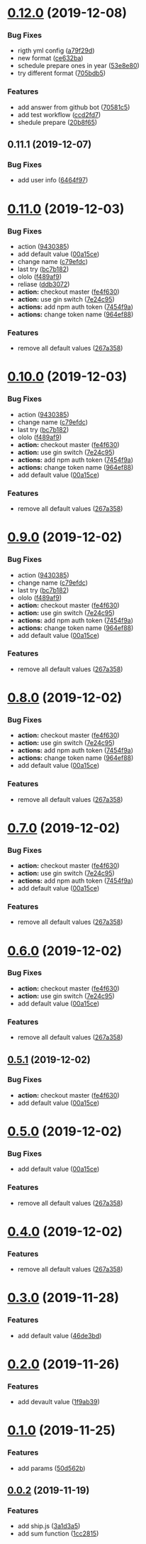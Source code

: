 # [0.12.0](https://github.com/jeetiss/try-shipjs/compare/v0.11.1...v0.12.0) (2019-12-08)


### Bug Fixes

*  rigth yml config ([a79f29d](https://github.com/jeetiss/try-shipjs/commit/a79f29d03baa82fb25734d867ed221bdb7218822))
* new format ([ce632ba](https://github.com/jeetiss/try-shipjs/commit/ce632ba6b12f26e38548a6350edb25f35ed1383c))
* schedule prepare ones in year ([53e8e80](https://github.com/jeetiss/try-shipjs/commit/53e8e80c10226a4eeee2a9238fe8c4d3815da1d4))
* try different format ([705bdb5](https://github.com/jeetiss/try-shipjs/commit/705bdb59c4431285a525b359eba10ce8583d651a))


### Features

* add answer from github bot ([70581c5](https://github.com/jeetiss/try-shipjs/commit/70581c5d0990a4f2e105f7c8c8c130e3d7270c8f))
* add test workflow ([ccd2fd7](https://github.com/jeetiss/try-shipjs/commit/ccd2fd7f9a76c3eba799a3651a3da74f7d1e9d25))
* shedule prepare ([20b8f65](https://github.com/jeetiss/try-shipjs/commit/20b8f65dcc60f49201d43e541707ae565b9c7414))



## 0.11.1 (2019-12-07)


### Bug Fixes

* add user info ([6464f97](https://github.com/jeetiss/try-shipjs/commit/6464f970b6e5e6c29b9f67d48cff92cd8fd36ed8))



# [0.11.0](https://github.com/jeetiss/try-shipjs/compare/v0.3.0...v0.11.0) (2019-12-03)


### Bug Fixes

* action ([9430385](https://github.com/jeetiss/try-shipjs/commit/9430385d7c83d5e14f25137a1482e01176cbe4df))
* add default value ([00a15ce](https://github.com/jeetiss/try-shipjs/commit/00a15cee50d0998cceb3385fc3dda4d852ca4e20))
* change name ([c79efdc](https://github.com/jeetiss/try-shipjs/commit/c79efdc6643db4c5e8597c059810259b00a5b8b0))
* last try ([bc7b182](https://github.com/jeetiss/try-shipjs/commit/bc7b182aa45b57a7b57b523d0b53eeece5221143))
* ololo ([f489af9](https://github.com/jeetiss/try-shipjs/commit/f489af9083c805b5c00ad650f95f523b9984137f))
* reliase ([ddb3072](https://github.com/jeetiss/try-shipjs/commit/ddb3072813ddfb731b53455b2d08ea16e14d547f))
* **action:** checkout master ([fe4f630](https://github.com/jeetiss/try-shipjs/commit/fe4f630c5b77469d2bb56541aea1e4be679aff96))
* **action:** use gin switch ([7e24c95](https://github.com/jeetiss/try-shipjs/commit/7e24c954f287b540c56d34bc752945cacad33319))
* **actions:** add npm auth token ([7454f9a](https://github.com/jeetiss/try-shipjs/commit/7454f9aa6deeda88be1cb250bf89fe0d14e516f8))
* **actions:** change token name ([964ef88](https://github.com/jeetiss/try-shipjs/commit/964ef8838822688bea67cde6f4501f5fbccea4b2))


### Features

* remove all default values ([267a358](https://github.com/jeetiss/try-shipjs/commit/267a358ad305418d97e8f43ef63ae7bc5785cb7b))



# [0.10.0](https://github.com/jeetiss/try-shipjs/compare/v0.3.0...v0.10.0) (2019-12-03)


### Bug Fixes

* action ([9430385](https://github.com/jeetiss/try-shipjs/commit/9430385d7c83d5e14f25137a1482e01176cbe4df))
* change name ([c79efdc](https://github.com/jeetiss/try-shipjs/commit/c79efdc6643db4c5e8597c059810259b00a5b8b0))
* last try ([bc7b182](https://github.com/jeetiss/try-shipjs/commit/bc7b182aa45b57a7b57b523d0b53eeece5221143))
* ololo ([f489af9](https://github.com/jeetiss/try-shipjs/commit/f489af9083c805b5c00ad650f95f523b9984137f))
* **action:** checkout master ([fe4f630](https://github.com/jeetiss/try-shipjs/commit/fe4f630c5b77469d2bb56541aea1e4be679aff96))
* **action:** use gin switch ([7e24c95](https://github.com/jeetiss/try-shipjs/commit/7e24c954f287b540c56d34bc752945cacad33319))
* **actions:** add npm auth token ([7454f9a](https://github.com/jeetiss/try-shipjs/commit/7454f9aa6deeda88be1cb250bf89fe0d14e516f8))
* **actions:** change token name ([964ef88](https://github.com/jeetiss/try-shipjs/commit/964ef8838822688bea67cde6f4501f5fbccea4b2))
* add default value ([00a15ce](https://github.com/jeetiss/try-shipjs/commit/00a15cee50d0998cceb3385fc3dda4d852ca4e20))


### Features

* remove all default values ([267a358](https://github.com/jeetiss/try-shipjs/commit/267a358ad305418d97e8f43ef63ae7bc5785cb7b))



# [0.9.0](https://github.com/jeetiss/try-shipjs/compare/v0.3.0...v0.9.0) (2019-12-02)


### Bug Fixes

* action ([9430385](https://github.com/jeetiss/try-shipjs/commit/9430385d7c83d5e14f25137a1482e01176cbe4df))
* change name ([c79efdc](https://github.com/jeetiss/try-shipjs/commit/c79efdc6643db4c5e8597c059810259b00a5b8b0))
* last try ([bc7b182](https://github.com/jeetiss/try-shipjs/commit/bc7b182aa45b57a7b57b523d0b53eeece5221143))
* ololo ([f489af9](https://github.com/jeetiss/try-shipjs/commit/f489af9083c805b5c00ad650f95f523b9984137f))
* **action:** checkout master ([fe4f630](https://github.com/jeetiss/try-shipjs/commit/fe4f630c5b77469d2bb56541aea1e4be679aff96))
* **action:** use gin switch ([7e24c95](https://github.com/jeetiss/try-shipjs/commit/7e24c954f287b540c56d34bc752945cacad33319))
* **actions:** add npm auth token ([7454f9a](https://github.com/jeetiss/try-shipjs/commit/7454f9aa6deeda88be1cb250bf89fe0d14e516f8))
* **actions:** change token name ([964ef88](https://github.com/jeetiss/try-shipjs/commit/964ef8838822688bea67cde6f4501f5fbccea4b2))
* add default value ([00a15ce](https://github.com/jeetiss/try-shipjs/commit/00a15cee50d0998cceb3385fc3dda4d852ca4e20))


### Features

* remove all default values ([267a358](https://github.com/jeetiss/try-shipjs/commit/267a358ad305418d97e8f43ef63ae7bc5785cb7b))



# [0.8.0](https://github.com/jeetiss/try-shipjs/compare/v0.3.0...v0.8.0) (2019-12-02)


### Bug Fixes

* **action:** checkout master ([fe4f630](https://github.com/jeetiss/try-shipjs/commit/fe4f630c5b77469d2bb56541aea1e4be679aff96))
* **action:** use gin switch ([7e24c95](https://github.com/jeetiss/try-shipjs/commit/7e24c954f287b540c56d34bc752945cacad33319))
* **actions:** add npm auth token ([7454f9a](https://github.com/jeetiss/try-shipjs/commit/7454f9aa6deeda88be1cb250bf89fe0d14e516f8))
* **actions:** change token name ([964ef88](https://github.com/jeetiss/try-shipjs/commit/964ef8838822688bea67cde6f4501f5fbccea4b2))
* add default value ([00a15ce](https://github.com/jeetiss/try-shipjs/commit/00a15cee50d0998cceb3385fc3dda4d852ca4e20))


### Features

* remove all default values ([267a358](https://github.com/jeetiss/try-shipjs/commit/267a358ad305418d97e8f43ef63ae7bc5785cb7b))



# [0.7.0](https://github.com/jeetiss/try-shipjs/compare/v0.3.0...v0.7.0) (2019-12-02)


### Bug Fixes

* **action:** checkout master ([fe4f630](https://github.com/jeetiss/try-shipjs/commit/fe4f630c5b77469d2bb56541aea1e4be679aff96))
* **action:** use gin switch ([7e24c95](https://github.com/jeetiss/try-shipjs/commit/7e24c954f287b540c56d34bc752945cacad33319))
* **actions:** add npm auth token ([7454f9a](https://github.com/jeetiss/try-shipjs/commit/7454f9aa6deeda88be1cb250bf89fe0d14e516f8))
* add default value ([00a15ce](https://github.com/jeetiss/try-shipjs/commit/00a15cee50d0998cceb3385fc3dda4d852ca4e20))


### Features

* remove all default values ([267a358](https://github.com/jeetiss/try-shipjs/commit/267a358ad305418d97e8f43ef63ae7bc5785cb7b))



# [0.6.0](https://github.com/jeetiss/try-shipjs/compare/v0.3.0...v0.6.0) (2019-12-02)


### Bug Fixes

* **action:** checkout master ([fe4f630](https://github.com/jeetiss/try-shipjs/commit/fe4f630c5b77469d2bb56541aea1e4be679aff96))
* **action:** use gin switch ([7e24c95](https://github.com/jeetiss/try-shipjs/commit/7e24c954f287b540c56d34bc752945cacad33319))
* add default value ([00a15ce](https://github.com/jeetiss/try-shipjs/commit/00a15cee50d0998cceb3385fc3dda4d852ca4e20))


### Features

* remove all default values ([267a358](https://github.com/jeetiss/try-shipjs/commit/267a358ad305418d97e8f43ef63ae7bc5785cb7b))



## [0.5.1](https://github.com/jeetiss/try-shipjs/compare/v0.3.0...v0.5.1) (2019-12-02)


### Bug Fixes

* **action:** checkout master ([fe4f630](https://github.com/jeetiss/try-shipjs/commit/fe4f630c5b77469d2bb56541aea1e4be679aff96))
* add default value ([00a15ce](https://github.com/jeetiss/try-shipjs/commit/00a15cee50d0998cceb3385fc3dda4d852ca4e20))



# [0.5.0](https://github.com/jeetiss/try-shipjs/compare/v0.3.0...v0.5.0) (2019-12-02)


### Bug Fixes

* add default value ([00a15ce](https://github.com/jeetiss/try-shipjs/commit/00a15cee50d0998cceb3385fc3dda4d852ca4e20))


### Features

* remove all default values ([267a358](https://github.com/jeetiss/try-shipjs/commit/267a358ad305418d97e8f43ef63ae7bc5785cb7b))



# [0.4.0](https://github.com/jeetiss/try-shipjs/compare/v0.3.0...v0.4.0) (2019-12-02)


### Features

* remove all default values ([267a358](https://github.com/jeetiss/try-shipjs/commit/267a358))



# [0.3.0](https://github.com/jeetiss/try-shipjs/compare/v0.2.0...v0.3.0) (2019-11-28)


### Features

* add default value ([46de3bd](https://github.com/jeetiss/try-shipjs/commit/46de3bd))



# [0.2.0](https://github.com/jeetiss/try-shipjs/compare/v0.1.0...v0.2.0) (2019-11-26)


### Features

* add devault value ([1f9ab39](https://github.com/jeetiss/try-shipjs/commit/1f9ab39c629a606c553d17e695d0e6d9a34abb43))



# [0.1.0](https://github.com/jeetiss/try-shipjs/compare/v0.0.2...v0.1.0) (2019-11-25)


### Features

* add params ([50d562b](https://github.com/jeetiss/try-shipjs/commit/50d562b898ec96290641b4eb8f2ae62e6dac9035))



## [0.0.2](https://github.com/jeetiss/try-shipjs/compare/1cc2815a910aba86a6785098c4660631aab0dd63...v0.0.2) (2019-11-19)


### Features

* add ship.js ([3a1d3a5](https://github.com/jeetiss/try-shipjs/commit/3a1d3a58fc1ca49d850390d02c7c6d748ab15d08))
* add sum function ([1cc2815](https://github.com/jeetiss/try-shipjs/commit/1cc2815a910aba86a6785098c4660631aab0dd63))



